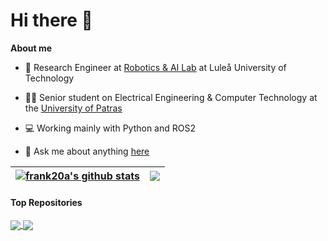 # Hi there 👋

**About me**

- 💼 Research Engineer at [Robotics & AI Lab](https://www.ltu.se/research/subjects/RoboticsAI/) at Luleå University of Technology

- 👨‍🎓 Senior student on Electrical Engineering & Computer Technology at the [University of Patras](https://www.upatras.gr/)

- 💻 Working mainly with Python and ROS2

- 💬 Ask me about anything [here](https://github.com/frank20a/frank20a/issues)

| <a href="https://github.com/anuraghazra/github-readme-stats"><img align="center" src="https://github-readme-stats.vercel.app/api?username=frank20a&count_private=true&theme=vue&hide_border=true" alt="frank20a's github stats" /></a> | <a href="https://github.com/anuraghazra/github-readme-stats"><img align="center" src="https://github-readme-stats.vercel.app/api/top-langs/?username=frank20a&layout=compact&theme=vue&hide_border=true" /></a> |
| ------------- | ------------- |

#### Top Repositories

<a href="https://github.com/frank20a/collaborative-sats">
  <img align="center" src="https://github-readme-stats.vercel.app/api/pin/?username=frank20a&repo=collaborative-sats&theme=graywhite" />
</a>
<a href="https://github.com/frank20a/audio-visualizer">
  <img align="center" src="https://github-readme-stats.vercel.app/api/pin/?username=frank20a&repo=audio-visualizer&theme=graywhite" />
</a>
